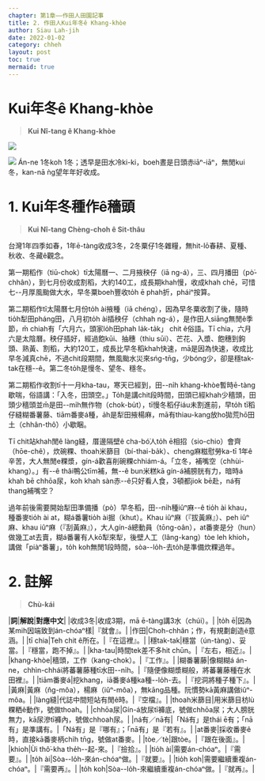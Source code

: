 ```yaml
---
chapter: 第1章——作田人田園記事
title: 2. 作田人Kui年冬ê Khang-khòe
author: Siau Lah-jih
date: 2022-01-02
category: chheh
layout: post
toc: true
mermaid: true
---
```


# Kui年冬ê Khang-khòe
> **Kui Nî-tang ê Khang-khòe**

![](../too5/02/Choh-chhân-lâng%20Kui%20Nî-tang%20ê%20Khang-khòe.png)

![](../too5/02/2-1-1.播田.jpg)
Án-ne 1冬koh 1冬；透早是田水冷ki-ki，boeh晝是日頭赤iāⁿ-iāⁿ，無閒kui冬，kan-nā ǹg望年年好收成。

# 1. Kui年冬種作ê穡頭
> **Kui Nî-tang Chèng-choh ê Sit-thâu**

台灣1年四季如春，1年ē-tàng收成3冬，2冬粟仔1冬雜糧，無hit-lō春耕、夏種、秋收、冬藏ê觀念。

第一期稻作（tiū-chok）tī太陽曆一、二月掖秧仔（iā ng-á），三、四月播田（pò͘-chhân），到七月份收成割稻，大約140工，成長期khah慢，收成khah chē，可惜七--月厚風颱做大水，早冬粟boeh豐收to̍h ē phah折，pháiⁿ按算。

第二期稻作tī太陽曆七月份to̍h ài掖種（iā chéng），因為早冬粟收割了後，隨時tio̍h犁田pháng田，八月初to̍h ài插秧仔（chhah ng-á），是作田人siāng無閒ê季節，m̄ chiah有「六月六，頭家lo̍h田phah la̍k-ta̍k」 chit ê俗語。Tī chia，六月六是太陰曆。秧仔插好，經過飽kūi、抽穗（thiu sūi）、芒花、入漿、飽穗到鉤頭、熟黃、割稻，大約120工，成長比早冬稻khah快速，mā是因為快速，收成比早冬減真chē，不過chit段期間，無風颱水災來sńg-tn̄g，少bóng少，卻是穩tak-tak在穩--ê。第二冬to̍h是慢冬、望冬、穩冬。

第二期稻作收割tī十一月kha-tau，寒天已經到，田--ni̍h khang-khòe暫時ē-tàng歇喘，俗語講：「入冬，田頭空。」To̍h是講chit段時間，田頭已經khah少穡頭，田頭少穡頭並m̄是田--mi̍h無作物（chok-bu̍t），tī慢冬稻仔iáu未割進前，早to̍h tī稻仔縫糊番薯藤、tiām番麥á種，a̍h是犁田掖楊麻，mā有thiau-kang放ho͘拋荒hō͘田土（chhân-thô͘）小歇睏。

Tī chit站khah閒ê làng縫，厝邊隔壁ê cha-bó͘人to̍h ē相招（sio-chio）會齊（hōe-chê），炊碗粿、thoah米篩目（bí-thai-ba̍k）、cheng麻糍慰勞ka-tī 1年ê辛苦，大人無閒e粿漿，gín-á歡喜削碗粿chhiám-á。「立冬，補嘴空（chhùi-khang）。」有--ê thâi鴨公tīm補，無--ê bun米糕kā gín-á補膀胱有力，暗時á khah bē chhōa尿，koh khah sàn赤--ê只好看人食，3頓都jiok bē赴，ná有thang補嘴空？

過年前後需要開始犁田準備播（pò͘）早冬稻，田--ni̍h種iûⁿ麻--ê tio̍h ài khau，種番麥tio̍h ài at，糊á番薯tio̍h ài掘（khut）。Khau iûⁿ麻（『拔黃麻』）、peh iûⁿ麻、khau iûⁿ麻（『刮黃麻』），大人gín-á總動員（tōng-oân），at番麥是分（hun）做幾工at去賣，糊á番薯有人kō͘犁來犁，後壁人工（lâng-kang）tòe leh khioh，講做「piàⁿ番薯」，to̍h koh無閒1段時間，sòa--lo̍h-去to̍h是準備炊粿過年。


# 2. 註解
> **Chù-kái**

|**詞**|**解說**|**對應中文**|
|收成3冬|收成3期，mā ē-tàng講3水（chúi）。|
|to̍h ē|因為某mih因端致到án-chóaⁿ樣|『就會』。|
|作田|Choh-chhân；作，有規劃創造ê意涵。|
|tī chia|Teh chit ê所在。|『在這裡』。|
|穩tak-tak|穩當（ún-tàng）、妥當。|『穩當，跑不掉』。|
|kha-tau|時間tek差不多hit chūn。|『左右，相近』。|
|khang-khòe|穡頭，工作（kang-chok）。|『工作』。|
|糊番薯藤|像糊糊á án-ne，chhìn-chhái將蕃薯藤種tī水田--ni̍h。|『隨便像糊漿糊般，將蕃薯藤種在水田裡』。|
|tiām番麥á|挖khang，iā番麥á種ka種--lo̍h-去。|『挖洞將種子種下』。|
|黃麻|黃麻（n̂g-môa），楊麻（iûⁿ-môa），無kāng品種。阮慣勢kā黃麻講做iûⁿ-môa。|
|làng縫|代誌中間短站有閒ê時。|『空檔』。|
|thoah米篩目|用米篩目枋lù粿粞ê動作，號做thoah。|
|chhōa尿|Gín-á放尿tī褲底，號做chhōa尿；大人膀胱無力，kā尿滲tī褲內，號做chhoah尿。|
|ná有／nā有|「Ná有」是thái ē有；「nā有」是準講有。|「Ná有」是『哪有』；「nā有」是『若有』。|
|at番麥|採收番麥ê時，直接kā番麥柄chi̍h tn̄g，號做at番麥。|
|tòe／tè|跟tòe。|『跟在後面』。|
|khioh|Ùi thô͘-kha the̍h--起-來。|『撿拾』。|
|tio̍h ài|需要án-chóaⁿ。|『需要』。|
|to̍h ài|Sòa--lo̍h-來án-chóaⁿ做。|『就要』。|
|tio̍h koh|需要繼續重複án-chóaⁿ。|『需要再』。|
|to̍h koh|Sòa--lo̍h-來繼續重複án-chóaⁿ做。|『就再』。|
